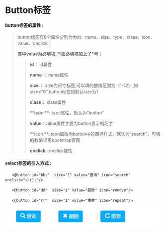 # Button**标签**

#### button**标签的属性 :**

> button标签有8个属性分别为为id、name、size、type、class、icon、value、onclick；
>
> **其中value为必填项,下面必填项加上了\*号**；
>
> > **id**： id属性
> >
> > **name ：** name属性
> >
> > **size ：** size为尺寸标签,可以填的数值范围为（1-12）,如size="6",button标签的默认size为1
> >
> > **class：** class属性
> >
> > **type **: type属性，默认为“button”
> >
> > **value** : value属性主要为button显示的名字
> >
> > **icon **: icon属性为button中的图标样式，默认为“search”，可填的数值详见bootstrap官网
> >
> > **onclick :** onclick属性

#### select标签的引入方式 :

```
   <@button id="bbs"  size="1" value="查询" icon="search" onclick="ss();"/>

   <@button id="dd"  size="1" value="删除" icon="remove"/>

   <@button id="rr"  size="1" value="重置" icon="repeat"/>
```

![](/assets/button.png)


